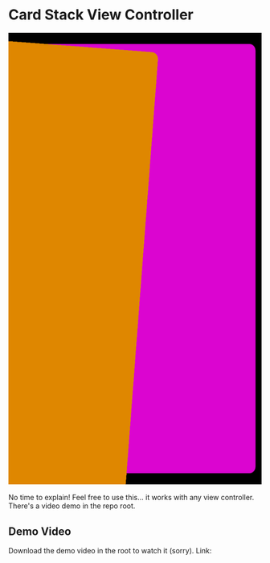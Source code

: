 # Card Stack View Controller

![Preview](https://raw.githubusercontent.com/Present-Inc/CardStackViewController/master/Preview.PNG)

No time to explain!  Feel free to use this... it works with any view controller.  There's a video demo in the repo root.

## Demo Video

Download the demo video in the root to watch it (sorry).  Link: 
